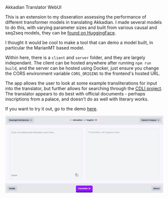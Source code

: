 Akkadian Translator WebUI

This is an extension to my disseration assessing the performance of different transformer models in translating Akkadian. I made several models to do this, with varying parameter sizes and built from various causal and seq2seq models, they can be [found on HuggingFace](https://huggingface.co/Hippopoto0).

I thought it would be cool to make a tool that can demo a model built, in particular the MarianMT based model.

Within here, there is a `client` and `server` folder, and they are largely independant. The client can be hosted anywhere after running `npm run build`, and the server can be hosted using Docker, just ensure you change the CORS environment variable `CORS_ORIGINS` to the frontend's hosted URL.

The app allows the user to look at some example transliterations for input into the translator, but further allows for searching through the [CDLI project](https://cdli.mpiwg-berlin.mpg.de/). The translator appears to do best with official documents - perhaps inscriptions from a palace, and doesn't do as well with literary works.

If you want to try it out, go to the demo [here](https://akkadian-translator.web.app).

![](assets/20250401_174612_akkadian_page_img.jpg)
